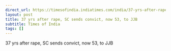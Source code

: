 ```yaml
---
direct_url: https://timesofindia.indiatimes.com/india/37-yrs-after-rape-sc-sends-convict-now-53-to-jjb/articleshow/122870509.cms
layout: post
title: 37 yrs after rape, SC sends convict, now 53, to JJB
subtitle: Times of India
tags: []
---
```


37 yrs after rape, SC sends convict, now 53, to JJB
